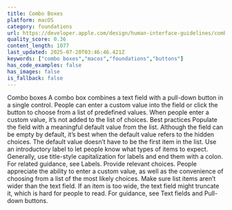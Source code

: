 ```yaml
---
title: Combo Boxes
platform: macOS
category: foundations
url: https://developer.apple.com/design/human-interface-guidelines/combo-boxes
quality_score: 0.36
content_length: 1077
last_updated: 2025-07-20T03:46:46.421Z
keywords: ["combo boxes","macos","foundations","buttons"]
has_code_examples: false
has_images: false
is_fallback: false
---
```


Combo boxes A combo box combines a text field with a pull-down button in a single control. People can enter a custom value into the field or click the button to choose from a list of predefined values. When people enter a custom value, it’s not added to the list of choices. Best practices Populate the field with a meaningful default value from the list. Although the field can be empty by default, it’s best when the default value refers to the hidden choices. The default value doesn’t have to be the first item in the list. Use an introductory label to let people know what types of items to expect. Generally, use title-style capitalization for labels and end them with a colon. For related guidance, see Labels. Provide relevant choices. People appreciate the ability to enter a custom value, as well as the convenience of choosing from a list of the most likely choices. Make sure list items aren’t wider than the text field. If an item is too wide, the text field might truncate it, which is hard for people to read. For guidance, see Text fields and Pull-down buttons.